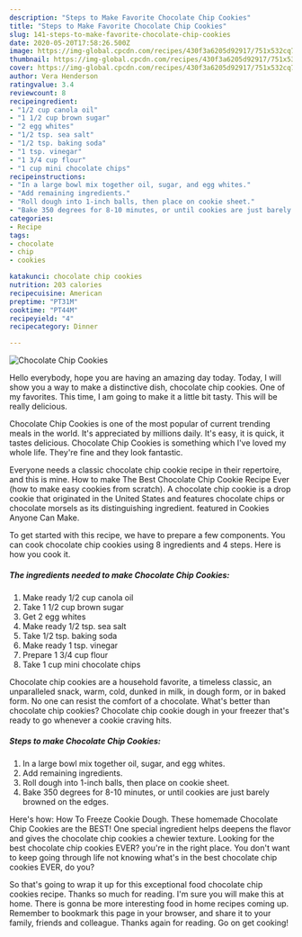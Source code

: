 ```yaml
---
description: "Steps to Make Favorite Chocolate Chip Cookies"
title: "Steps to Make Favorite Chocolate Chip Cookies"
slug: 141-steps-to-make-favorite-chocolate-chip-cookies
date: 2020-05-20T17:58:26.500Z
image: https://img-global.cpcdn.com/recipes/430f3a6205d92917/751x532cq70/chocolate-chip-cookies-recipe-main-photo.jpg
thumbnail: https://img-global.cpcdn.com/recipes/430f3a6205d92917/751x532cq70/chocolate-chip-cookies-recipe-main-photo.jpg
cover: https://img-global.cpcdn.com/recipes/430f3a6205d92917/751x532cq70/chocolate-chip-cookies-recipe-main-photo.jpg
author: Vera Henderson
ratingvalue: 3.4
reviewcount: 8
recipeingredient:
- "1/2 cup canola oil"
- "1 1/2 cup brown sugar"
- "2 egg whites"
- "1/2 tsp. sea salt"
- "1/2 tsp. baking soda"
- "1 tsp. vinegar"
- "1 3/4 cup flour"
- "1 cup mini chocolate chips"
recipeinstructions:
- "In a large bowl mix together oil, sugar, and egg whites."
- "Add remaining ingredients."
- "Roll dough into 1-inch balls, then place on cookie sheet."
- "Bake 350 degrees for 8-10 minutes, or until cookies are just barely browned on the edges."
categories:
- Recipe
tags:
- chocolate
- chip
- cookies

katakunci: chocolate chip cookies 
nutrition: 203 calories
recipecuisine: American
preptime: "PT31M"
cooktime: "PT44M"
recipeyield: "4"
recipecategory: Dinner

---
```



![Chocolate Chip Cookies](https://img-global.cpcdn.com/recipes/430f3a6205d92917/751x532cq70/chocolate-chip-cookies-recipe-main-photo.jpg)

Hello everybody, hope you are having an amazing day today. Today, I will show you a way to make a distinctive dish, chocolate chip cookies. One of my favorites. This time, I am going to make it a little bit tasty. This will be really delicious.

Chocolate Chip Cookies is one of the most popular of current trending meals in the world. It's appreciated by millions daily. It's easy, it is quick, it tastes delicious. Chocolate Chip Cookies is something which I've loved my whole life. They're fine and they look fantastic.

Everyone needs a classic chocolate chip cookie recipe in their repertoire, and this is mine. How to make The Best Chocolate Chip Cookie Recipe Ever (how to make easy cookies from scratch). A chocolate chip cookie is a drop cookie that originated in the United States and features chocolate chips or chocolate morsels as its distinguishing ingredient. featured in Cookies Anyone Can Make.


To get started with this recipe, we have to prepare a few components. You can cook chocolate chip cookies using 8 ingredients and 4 steps. Here is how you cook it.

<!--inarticleads1-->

##### The ingredients needed to make Chocolate Chip Cookies:

1. Make ready 1/2 cup canola oil
1. Take 1 1/2 cup brown sugar
1. Get 2 egg whites
1. Make ready 1/2 tsp. sea salt
1. Take 1/2 tsp. baking soda
1. Make ready 1 tsp. vinegar
1. Prepare 1 3/4 cup flour
1. Take 1 cup mini chocolate chips


Chocolate chip cookies are a household favorite, a timeless classic, an unparalleled snack, warm, cold, dunked in milk, in dough form, or in baked form. No one can resist the comfort of a chocolate. What&#39;s better than chocolate chip cookies? Chocolate chip cookie dough in your freezer that&#39;s ready to go whenever a cookie craving hits. 

<!--inarticleads2-->

##### Steps to make Chocolate Chip Cookies:

1. In a large bowl mix together oil, sugar, and egg whites.
1. Add remaining ingredients.
1. Roll dough into 1-inch balls, then place on cookie sheet.
1. Bake 350 degrees for 8-10 minutes, or until cookies are just barely browned on the edges.


Here&#39;s how: How To Freeze Cookie Dough. These homemade Chocolate Chip Cookies are the BEST! One special ingredient helps deepens the flavor and gives the chocolate chip cookies a chewier texture. Looking for the best chocolate chip cookies EVER? you&#39;re in the right place. You don&#39;t want to keep going through life not knowing what&#39;s in the best chocolate chip cookies EVER, do you? 

So that's going to wrap it up for this exceptional food chocolate chip cookies recipe. Thanks so much for reading. I'm sure you will make this at home. There is gonna be more interesting food in home recipes coming up. Remember to bookmark this page in your browser, and share it to your family, friends and colleague. Thanks again for reading. Go on get cooking!
